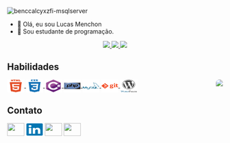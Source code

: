 
<img align="center" alt="benccalcyxzfi-msqlserver"  src="https://komarev.com/ghpvc/?username=lucasmenchon&style=flat-square">

- 👋 Olá, eu sou Lucas Menchon </br>
- 👀 Sou estudante de programação.  </br>

<div align="center">

<a href="#">

<img height="180em" src="https://github-readme-stats.vercel.app/api?username=lucasmenchon&show_icons=true&theme=dark&include_all_commits=true&count_private=true"/>
<img height="180em" src="https://github-readme-stats.vercel.app/api/top-langs/?username=lucasmenchon&layout=compact&langs_count=6&theme=dark"/>
<img style="align:center" src="https://github-readme-streak-stats.herokuapp.com/?user=lucasmenchon&theme=dark">

</a>

</div>

## Habilidades

<div style="display: inline_block">
<a href="#">
  <img align="center"  height="30" width="40" src="https://raw.githubusercontent.com/devicons/devicon/master/icons/html5/html5-plain-wordmark.svg">
  <img align="center"  height="30" width="40" src="https://raw.githubusercontent.com/devicons/devicon/master/icons/css3/css3-plain-wordmark.svg">
  <img align="center"  height="30" width="40" src="https://raw.githubusercontent.com/devicons/devicon/master/icons/csharp/csharp-original.svg">
  <img align="center"  height="30" width="40" src="https://raw.githubusercontent.com/devicons/devicon/master/icons/php/php-original.svg">
  <img align="center"  height="30" width="40" src="https://raw.githubusercontent.com/devicons/devicon/master/icons/mysql/mysql-plain-wordmark.svg">
  <img align="center"  height="30" width="40" src="https://raw.githubusercontent.com/devicons/devicon/master/icons/git/git-plain-wordmark.svg">
  <img align="center"  height="30" width="40" src="https://raw.githubusercontent.com/devicons/devicon/master/icons/wordpress/wordpress-original.svg">
  <img align="right"  height="150" style="border-radius:50px;" src="https://raw.githubusercontent.com/lucasmenchon/lucasmenchon.github.io/main/assets/images/perfil%20animed.png">
  </a>
</div>

## Contato

<div>

<a href="mailto:it.lucas@outlook.com" ><img align="center"   height="30" width="40" src="https://edent.github.io/SuperTinyIcons/images/svg/email.svg"></a>
<a href="https://www.linkedin.com/in/lucasmenchon/" ><img align="center"   height="30" width="40" src="https://raw.githubusercontent.com/devicons/devicon/master/icons/linkedin/linkedin-original.svg"></a>
<a href="https://wa.link/qzdch8" ><img align="center"   height="30" width="40" src="https://upload.wikimedia.org/wikipedia/commons/6/6b/WhatsApp.svg"></a>
<a href="https://lucasmenchon.github.io/" ><img align="center"   height="30" width="40" src="https://raw.githubusercontent.com/gist/christophermanning/4460135/raw/7278f8125f4508e096396b024304daf238e38b97/octocat.svg"></a>

</div>


